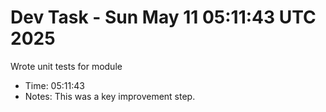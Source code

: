 # Dev Task - Sun May 11 05:11:43 UTC 2025
Wrote unit tests for module
- Time: 05:11:43
- Notes: This was a key improvement step.

